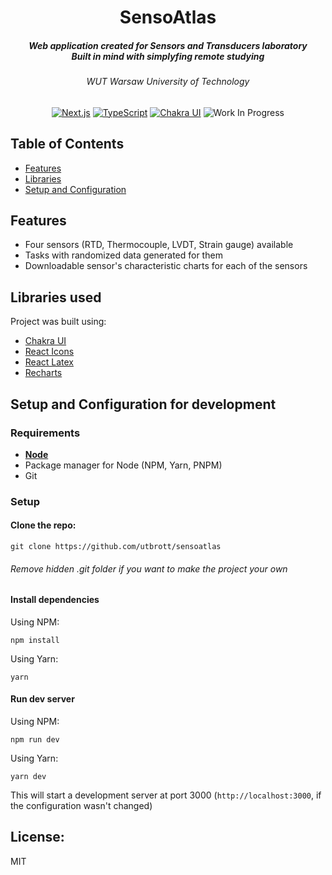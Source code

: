 <div align="center">

<h1>SensoAtlas</h1>
<h5>
Web application created for Sensors and Transducers laboratory <br />
Built in mind with simplyfing remote studying
</h5>
<h6>WUT Warsaw University of Technology</h6>

[![Next.js](https://img.shields.io/badge/Next.js-black?style=for-the-badge&logo=nextdotjs)](https://nextjs.org/)
[![TypeScript](https://img.shields.io/badge/typescript-blue?style=for-the-badge&logo=typescript&logoColor=white)](https://typescriptlang.org)
[![Chakra UI](https://img.shields.io/badge/chakra%20ui-319795?style=for-the-badge&logo=chakraui&logoColor=white)](https://chakra-ui.com)
![Work In Progress](https://img.shields.io/badge/Work%20In%20Progress-orange?style=for-the-badge)

</div>

## Table of Contents
- [Features](#features)
- [Libraries](#libraries)
- [Setup and Configuration](#setup-configuration)

## Features<a name="features"></a>

- Four sensors (RTD, Thermocouple, LVDT, Strain gauge) available
- Tasks with randomized data generated for them
- Downloadable sensor's characteristic charts for each of the sensors

## Libraries used<a name="libraries"></a>

Project was built using:
- [Chakra UI](https://chakra-ui.com/)
- [React Icons](https://react-icons.github.io/react-icons/)
- [React Latex](https://github.com/zzish/react-latex)
- [Recharts](https://recharts.org/en-US/)

## Setup and Configuration for development
### Requirements

- [**Node**](https://nodejs.org/en)
- Package manager for Node (NPM, Yarn, PNPM)
- Git

### Setup

#### Clone the repo:
```shell
git clone https://github.com/utbrott/sensoatlas
```
<h6>Remove hidden .git folder if you want to make the project your own</h6>

#### Install dependencies

Using NPM:
```shell
npm install
```
Using Yarn:
```shell
yarn
```

#### Run dev server

Using NPM:
```shell
npm run dev
```

Using Yarn:
```shell
yarn dev
```

This will start a development server at port 3000 (`http://localhost:3000`, if the configuration wasn't changed)

## License:

MIT
